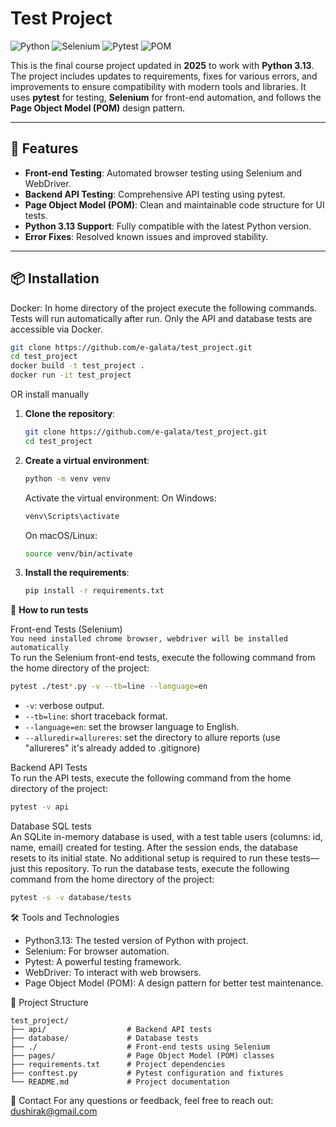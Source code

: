# Test Project

![Python](https://img.shields.io/badge/Python-3.13-blue)
![Selenium](https://img.shields.io/badge/Selenium-4.x-green)
![Pytest](https://img.shields.io/badge/Pytest-Testing%20Framework-orange)
![POM](https://img.shields.io/badge/Pattern-Page%20Object%20Model-yellow)

This is the final course project updated in **2025** to work with **Python 3.13**. The project includes updates to requirements, fixes for various errors, and improvements to ensure compatibility with modern tools and libraries. It uses **pytest** for testing, **Selenium** for front-end automation, and follows the **Page Object Model (POM)** design pattern.

---

## 🚀 Features

- **Front-end Testing**: Automated browser testing using Selenium and WebDriver.
- **Backend API Testing**: Comprehensive API testing using pytest.
- **Page Object Model (POM)**: Clean and maintainable code structure for UI tests.
- **Python 3.13 Support**: Fully compatible with the latest Python version.
- **Error Fixes**: Resolved known issues and improved stability.

---

## 📦 Installation
Docker:
In home directory of the project execute the following commands. Tests will run automatically after run. Only the API and database tests are accessible via Docker.
   ```bash
   git clone https://github.com/e-galata/test_project.git
   cd test_project
   docker build -t test_project .
   docker run -it test_project
   ```  
OR install manually

1. **Clone the repository**:
   ```bash
   git clone https://github.com/e-galata/test_project.git
   cd test_project
   ```

2. **Create a virtual environment**:
   ```bash
   python -m venv venv
   ```
   Activate the virtual environment:
     On Windows:
     ```bash
     venv\Scripts\activate
     ```
     On macOS/Linux:
     ```bash
     source venv/bin/activate
     ```

3. **Install the requirements**:
   ```bash
   pip install -r requirements.txt
   ```

🚀 **How to run tests**  

Front-end Tests (Selenium)  
`You need installed chrome browser, webdriver will be installed automatically`  
To run the Selenium front-end tests, execute the following command from the home directory of the project:
```bash
pytest ./test*.py -v --tb=line --language=en
```
  * `-v`: verbose output.
  * `--tb=line`: short traceback format.
  * `--language=en`: set the browser language to English.
  * `--alluredir=allureres`: set the directory to allure reports (use "allureres" it's already added to .gitignore) 

Backend API Tests  
To run the API tests, execute the following command from the home directory of the project:
```bash
pytest -v api
```

Database SQL tests  
An SQLite in-memory database is used, with a test table users (columns: id, name, email) created for testing. After the session ends, the database resets to its initial state. No additional setup is required to run these tests—just this repository.
To run the database tests, execute the following command from the home directory of the project:
```bash
pytest -s -v database/tests
```

🛠️ Tools and Technologies  
* Python3.13: The tested version of Python with project.  
* Selenium: For browser automation.  
* Pytest: A powerful testing framework.  
* WebDriver: To interact with web browsers.  
* Page Object Model (POM): A design pattern for better test maintenance.  

📂 Project Structure
```
test_project/
├── api/                  # Backend API tests
├── database/             # Database tests
├── ./                    # Front-end tests using Selenium
├── pages/                # Page Object Model (POM) classes
├── requirements.txt      # Project dependencies
├── conftest.py           # Pytest configuration and fixtures
└── README.md             # Project documentation
```

📧 Contact
For any questions or feedback, feel free to reach out: dushirak@gmail.com
